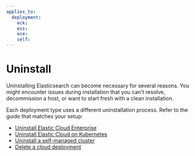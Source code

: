 ```yaml
---
applies_to:
  deployment:
    eck: 
    ess: 
    ece: 
    self: 
---
```


# Uninstall

Uninstalling Elasticsearch can become necessary for several reasons. You might encounter issues during installation that you can't resolve, decommission a host, or want to start fresh with a clean installation.

Each deployment type uses a different uninstallation process. Refer to the guide that matches your setup:

* [Uninstall Elastic Cloud Enterprise](/deploy-manage/uninstall/uninstall-elastic-cloud-enterprise)
* [Uninstall Elastic Cloud on Kubernetes](/deploy-manage/uninstall/uninstall-elastic-cloud-on-kubernetes)
* [Uninstall a self-managed cluster](/deploy-manage/uninstall/uninstall-a-self-managed-cluster)
* [Delete a cloud deployment](/deploy-manage/uninstall/delete-a-cloud-deployment)


